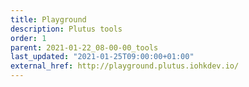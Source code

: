 ```yaml
---
title: Playground
description: Plutus tools
order: 1
parent: 2021-01-22_08-00-00_tools
last_updated: "2021-01-25T09:00:00+01:00"
external_href: http://playground.plutus.iohkdev.io/
---
```

